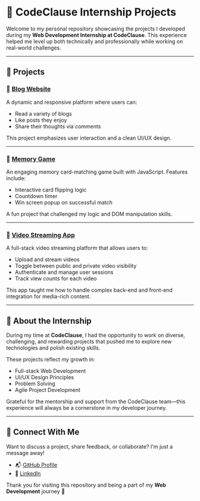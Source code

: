 # 💼 CodeClause Internship Projects

Welcome to my personal repository showcasing the projects I developed during my **Web Development Internship at CodeClause**. This experience helped me level up both technically and professionally while working on real-world challenges.

---

## 🚀 Projects

### 📖 [Blog Website](./Blog-website)
A dynamic and responsive platform where users can:
- Read a variety of blogs
- Like posts they enjoy
- Share their thoughts via comments

This project emphasizes user interaction and a clean UI/UX design.

---

### 🧠 [Memory Game](./Memory-game)
An engaging memory card-matching game built with JavaScript. Features include:
- Interactive card flipping logic
- Countdown timer
- Win screen popup on successful match

A fun project that challenged my logic and DOM manipulation skills.

---

### 🎥 [Video Streaming App](./Video-streaming-App)
A full-stack video streaming platform that allows users to:
- Upload and stream videos
- Toggle between public and private video visibility
- Authenticate and manage user sessions
- Track view counts for each video

This app taught me how to handle complex back-end and front-end integration for media-rich content.

---

## 📝 About the Internship

During my time at **CodeClause**, I had the opportunity to work on diverse, challenging, and rewarding projects that pushed me to explore new technologies and polish existing skills.  

These projects reflect my growth in:
- Full-stack Web Development  
- UI/UX Design Principles  
- Problem Solving  
- Agile Project Development

Grateful for the mentorship and support from the CodeClause team—this experience will always be a cornerstone in my developer journey.

---

## 🤝 Connect With Me

Want to discuss a project, share feedback, or collaborate? I'm just a message away!

- 📬 [GitHub Profile](https://github.com/shyam242)
- 💼 [LinkedIn](https://www.linkedin.com/in/shyam2402)

Thank you for visiting this repository and being a part of my **Web Development** journey 🚀
